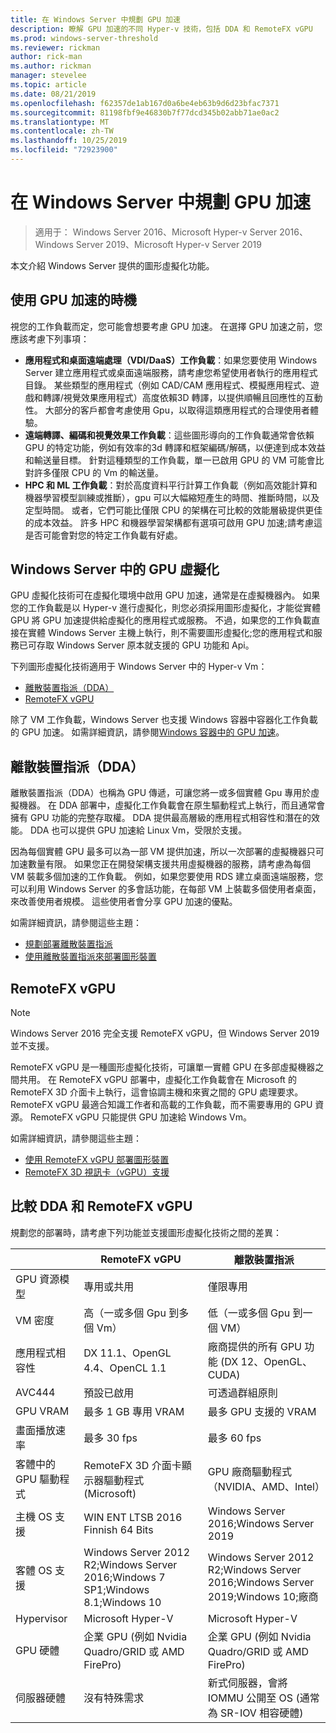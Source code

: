 ```yaml
---
title: 在 Windows Server 中規劃 GPU 加速
description: 瞭解 GPU 加速的不同 Hyper-v 技術，包括 DDA 和 RemoteFX vGPU
ms.prod: windows-server-threshold
ms.reviewer: rickman
author: rick-man
ms.author: rickman
manager: stevelee
ms.topic: article
ms.date: 08/21/2019
ms.openlocfilehash: f62357de1ab167d0a6be4eb63b9d6d23bfac7371
ms.sourcegitcommit: 81198fbf9e46830b7f77dcd345b02abb71ae0ac2
ms.translationtype: MT
ms.contentlocale: zh-TW
ms.lasthandoff: 10/25/2019
ms.locfileid: "72923900"
---
```

# <a name="plan-for-gpu-acceleration-in-windows-server"></a>在 Windows Server 中規劃 GPU 加速

> 適用于： Windows Server 2016、Microsoft Hyper-v Server 2016、Windows Server 2019、Microsoft Hyper-v Server 2019

本文介紹 Windows Server 提供的圖形虛擬化功能。

## <a name="when-to-use-gpu-acceleration"></a>使用 GPU 加速的時機

視您的工作負載而定，您可能會想要考慮 GPU 加速。 在選擇 GPU 加速之前，您應該考慮下列事項：

- **應用程式和桌面遠端處理（VDI/DaaS）工作負載**：如果您要使用 Windows Server 建立應用程式或桌面遠端服務，請考慮您希望使用者執行的應用程式目錄。 某些類型的應用程式（例如 CAD/CAM 應用程式、模擬應用程式、遊戲和轉譯/視覺效果應用程式）高度依賴3D 轉譯，以提供順暢且回應性的互動性。 大部分的客戶都會考慮使用 Gpu，以取得這類應用程式的合理使用者體驗。
- **遠端轉譯、編碼和視覺效果工作負載**：這些圖形導向的工作負載通常會依賴 GPU 的特定功能，例如有效率的3d 轉譯和框架編碼/解碼，以便達到成本效益和輸送量目標。 針對這種類型的工作負載，單一已啟用 GPU 的 VM 可能會比對許多僅限 CPU 的 Vm 的輸送量。
- **HPC 和 ML 工作負載**：對於高度資料平行計算工作負載（例如高效能計算和機器學習模型訓練或推斷），gpu 可以大幅縮短產生的時間、推斷時間，以及定型時間。 或者，它們可能比僅限 CPU 的架構在可比較的效能層級提供更佳的成本效益。 許多 HPC 和機器學習架構都有選項可啟用 GPU 加速;請考慮這是否可能會對您的特定工作負載有好處。

## <a name="gpu-virtualization-in-windows-server"></a>Windows Server 中的 GPU 虛擬化

GPU 虛擬化技術可在虛擬化環境中啟用 GPU 加速，通常是在虛擬機器內。 如果您的工作負載是以 Hyper-v 進行虛擬化，則您必須採用圖形虛擬化，才能從實體 GPU 將 GPU 加速提供給虛擬化的應用程式或服務。 不過，如果您的工作負載直接在實體 Windows Server 主機上執行，則不需要圖形虛擬化;您的應用程式和服務已可存取 Windows Server 原本就支援的 GPU 功能和 Api。

下列圖形虛擬化技術適用于 Windows Server 中的 Hyper-v Vm：

- [離散裝置指派（DDA）](#discrete-device-assignment-dda)
- [RemoteFX vGPU](#remotefx-vgpu)

除了 VM 工作負載，Windows Server 也支援 Windows 容器中容器化工作負載的 GPU 加速。 如需詳細資訊，請參閱[Windows 容器中的 GPU 加速](https://docs.microsoft.com/virtualization/windowscontainers/deploy-containers/gpu-acceleration)。

## <a name="discrete-device-assignment-dda"></a>離散裝置指派（DDA）

離散裝置指派（DDA）也稱為 GPU 傳遞，可讓您將一或多個實體 Gpu 專用於虛擬機器。 在 DDA 部署中，虛擬化工作負載會在原生驅動程式上執行，而且通常會擁有 GPU 功能的完整存取權。 DDA 提供最高層級的應用程式相容性和潛在的效能。 DDA 也可以提供 GPU 加速給 Linux Vm，受限於支援。

因為每個實體 GPU 最多可以為一部 VM 提供加速，所以一次部署的虛擬機器只可加速數量有限。 如果您正在開發架構支援共用虛擬機器的服務，請考慮為每個 VM 裝載多個加速的工作負載。 例如，如果您要使用 RDS 建立桌面遠端服務，您可以利用 Windows Server 的多會話功能，在每部 VM 上裝載多個使用者桌面，來改善使用者規模。 這些使用者會分享 GPU 加速的優點。

如需詳細資訊，請參閱這些主題：

- [規劃部署離散裝置指派](plan-for-deploying-devices-using-discrete-device-assignment.md)
- [使用離散裝置指派來部署圖形裝置](../deploy/Deploying-graphics-devices-using-dda.md)

## <a name="remotefx-vgpu"></a>RemoteFX vGPU

> [!NOTE]
> Windows Server 2016 完全支援 RemoteFX vGPU，但 Windows Server 2019 並不支援。

RemoteFX vGPU 是一種圖形虛擬化技術，可讓單一實體 GPU 在多部虛擬機器之間共用。 在 RemoteFX vGPU 部署中，虛擬化工作負載會在 Microsoft 的 RemoteFX 3D 介面卡上執行，這會協調主機和來賓之間的 GPU 處理要求。 RemoteFX vGPU 最適合知識工作者和高載的工作負載，而不需要專用的 GPU 資源。 RemoteFX vGPU 只能提供 GPU 加速給 Windows Vm。

如需詳細資訊，請參閱這些主題：

- [使用 RemoteFX vGPU 部署圖形裝置](../deploy/deploy-graphics-devices-using-remotefx-vgpu.md)
- [RemoteFX 3D 視訊卡（vGPU）支援](../../../remote/remote-desktop-services/rds-supported-config.md#remotefx-3d-video-adapter-vgpu-support)

## <a name="comparing-dda-and-remotefx-vgpu"></a>比較 DDA 和 RemoteFX vGPU

規劃您的部署時，請考慮下列功能並支援圖形虛擬化技術之間的差異：

|                       | RemoteFX vGPU                                                                       | 離散裝置指派                                                          |
|-----------------------|-------------------------------------------------------------------------------------|-------------------------------------------------------------------------------------|
| GPU 資源模型    | 專用或共用                                                                 | 僅限專用                                                                      |
| VM 密度            | 高（一或多個 Gpu 到多個 Vm）                                                 | 低（一或多個 Gpu 到一個 VM）                                                    |
| 應用程式相容性     | DX 11.1、OpenGL 4.4、OpenCL 1.1                                                     | 廠商提供的所有 GPU 功能 (DX 12、OpenGL、CUDA)                       |
| AVC444                | 預設已啟用                                                                  | 可透過群組原則                                                      |
| GPU VRAM              | 最多 1 GB 專用 VRAM                                                           | 最多 GPU 支援的 VRAM                                                     |
| 畫面播放速率            | 最多 30 fps                                                                         | 最多 60 fps                                                                         |
| 客體中的 GPU 驅動程式   | RemoteFX 3D 介面卡顯示器驅動程式 (Microsoft)                                      | GPU 廠商驅動程式（NVIDIA、AMD、Intel）                                              |
| 主機 OS 支援       | WIN ENT LTSB 2016 Finnish 64 Bits                                                                 | Windows Server 2016;Windows Server 2019                                            |
| 客體 OS 支援      | Windows Server 2012 R2;Windows Server 2016;Windows 7 SP1;Windows 8.1;Windows 10 | Windows Server 2012 R2;Windows Server 2016;Windows Server 2019;Windows 10;廠商 |
| Hypervisor            | Microsoft Hyper-V                                                                   | Microsoft Hyper-V                                                                   |
| GPU 硬體          | 企業 GPU (例如 Nvidia Quadro/GRID 或 AMD FirePro)                         | 企業 GPU (例如 Nvidia Quadro/GRID 或 AMD FirePro)                         |
| 伺服器硬體       | 沒有特殊需求                                                             | 新式伺服器，會將 IOMMU 公開至 OS (通常為 SR-IOV 相容硬體)              |
